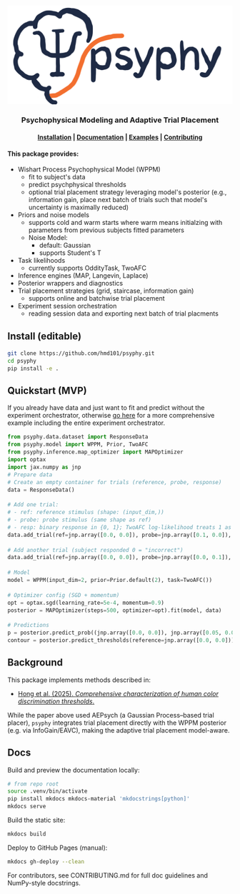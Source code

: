 ![psyphy logo](docs/images/psyphy_logo_draft.png)

<div align="center">
    <picture>
    <source srcset="docs/images/psyphy_logo_draft.png" media="(prefers-color-scheme: light)"/>
    <source srcset="docs/images/psyphy_logo_draft.png"  media="(prefers-color-scheme: dark)"/>
    <!-- <img align="center" src="docs/assets/logo/logo_text_black.svg" alt="Inferno" width="400" style="padding-right: 10px; padding left: 10px;"/> -->
    </picture>
    <h3>Psychophysical Modeling and Adaptive Trial Placement</h3>
</div>



<h4 align="center">
  <a href="https://hmd101.github.io/psyphy/#install/">Installation</a> |  
  <a href="https://hmd101.github.io/psyphy/reference/">Documentation</a> | 
  <a href="https://hmd101.github.io/psyphy/examples/mvp/offline_fit_mvp/">Examples</a> | 
  <a href="https://hmd101.github.io/psyphy/CONTRIBUTING/">Contributing</a>
</h4>

#### This package provides:

- Wishart Process Psychophysical Model (WPPM)
    - fit to subject's data 
    - predict psychphysical thresholds
    - optional trial placement strategy leveraging model's posterior (e.g., information gain, place next batch of trials such that model's uncertainty is maximally reduced)
- Priors and noise models
    - supports cold and warm starts where warm means initialzing with parameters from previous subjects fitted parameters
    - Noise Model: 
        - default: Gaussian
        - supports Student's T 
- Task likelihoods 
    - currently supports OddityTask, TwoAFC
- Inference engines (MAP, Langevin, Laplace)
- Posterior wrappers and diagnostics
- Trial placement strategies (grid, staircase, information gain)
    - supports online and batchwise trial placement
- Experiment session orchestration
    - reading session data and exporting next batch of trial placments



## Install (editable)

```bash
git clone https://github.com/hmd101/psyphy.git
cd psyphy
pip install -e .

```

## Quickstart (MVP)
If you already have data and just want to fit and predict without the experiment orchestrator, otherwise [go here](https://hmd101.github.io/psyphy/usage/) for a more comprehensive example including the entire experiment orchestrator.

```python
from psyphy.data.dataset import ResponseData
from psyphy.model import WPPM, Prior, TwoAFC
from psyphy.inference.map_optimizer import MAPOptimizer
import optax
import jax.numpy as jnp
# Prepare data
# Create an empty container for trials (reference, probe, response)
data = ResponseData()

# Add one trial:
# - ref: reference stimulus (shape: (input_dim,))
# - probe: probe stimulus (same shape as ref)
# - resp: binary response in {0, 1}; TwoAFC log-likelihood treats 1 as "correct"
data.add_trial(ref=jnp.array([0.0, 0.0]), probe=jnp.array([0.1, 0.0]), resp=1)

# Add another trial (subject responded 0 = "incorrect")
data.add_trial(ref=jnp.array([0.0, 0.0]), probe=jnp.array([0.0, 0.1]), resp=0)

# Model
model = WPPM(input_dim=2, prior=Prior.default(2), task=TwoAFC())

# Optimizer config (SGD + momentum)
opt = optax.sgd(learning_rate=5e-4, momentum=0.9)
posterior = MAPOptimizer(steps=500, optimizer=opt).fit(model, data)

# Predictions
p = posterior.predict_prob((jnp.array([0.0, 0.0]), jnp.array([0.05, 0.05])))
contour = posterior.predict_thresholds(reference=jnp.array([0.0, 0.0]))
```


## Background

This package implements methods described in:
-  [Hong et al. (2025). *Comprehensive characterization of human color discrimination thresholds*.](https://www.biorxiv.org/content/10.1101/2025.07.16.665219v1)

While the paper above  used AEPsych (a Gaussian Process–based trial placer),
`psyphy` integrates trial placement directly with the WPPM posterior (e.g. via InfoGain/EAVC),
making the  adaptive trial placement model-aware.

## Docs

Build and preview the documentation locally:

```bash
# from repo root
source .venv/bin/activate
pip install mkdocs mkdocs-material 'mkdocstrings[python]'
mkdocs serve
```

Build the static site:

```bash
mkdocs build
```

Deploy to GitHub Pages (manual):

```bash
mkdocs gh-deploy --clean
```

For contributors, see CONTRIBUTING.md for full doc guidelines and NumPy-style docstrings.
